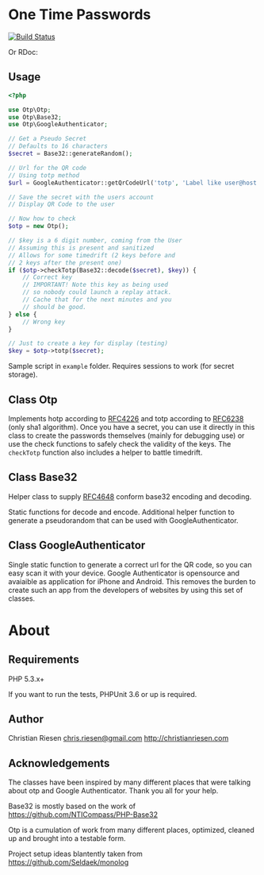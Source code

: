 One Time Passwords
==================

[![Build Status](https://secure.travis-ci.org/ChristianRiesen/otp.png)](http://travis-ci.org/ChristianRiesen/otp)

Or RDoc:

Usage
-----

```php
<?php

use Otp\Otp;
use Otp\Base32;
use Otp\GoogleAuthenticator;

// Get a Pseudo Secret
// Defaults to 16 characters
$secret = Base32::generateRandom();

// Url for the QR code
// Using totp method
$url = GoogleAuthenticator::getQrCodeUrl('totp', 'Label like user@host.com', $secret);

// Save the secret with the users account
// Display QR Code to the user

// Now how to check
$otp = new Otp();

// $key is a 6 digit number, coming from the User
// Assuming this is present and sanitized
// Allows for some timedrift (2 keys before and
// 2 keys after the present one)
if ($otp->checkTotp(Base32::decode($secret), $key)) {
    // Correct key
    // IMPORTANT! Note this key as being used
    // so nobody could launch a replay attack.
    // Cache that for the next minutes and you
    // should be good.
} else {
    // Wrong key
}

// Just to create a key for display (testing)
$key = $otp->totp($secret);

```

Sample script in `example` folder. Requires sessions to work (for secret storage).

Class Otp
---------

Implements hotp according to [RFC4226](https://tools.ietf.org/html/rfc4226) and totp according to [RFC6238](https://tools.ietf.org/html/rfc6238) (only sha1 algorithm). Once you have a secret, you can use it directly in this class to create the passwords themselves (mainly for debugging use) or use the check functions to safely check the validity of the keys. The `checkTotp` function also includes a helper to battle timedrift.

Class Base32
------------

Helper class to supply [RFC4648](http://www.ietf.org/rfc/rfc4648.txt) conform base32 encoding and decoding.

Static functions for decode and encode. Additional helper function to generate a pseudorandom that can be used with GoogleAuthenticator.


Class GoogleAuthenticator
-------------------------

Single static function to generate a correct url for the QR code, so you can easy scan it with your device. Google Authenticator is opensource and avaiaible as application for iPhone and Android. This removes the burden to create such an app from the developers of websites by using this set of classes.

About
=====

Requirements
------------

PHP 5.3.x+

If you want to run the tests, PHPUnit 3.6 or up is required.

Author
------

Christian Riesen <chris.riesen@gmail.com> http://christianriesen.com

Acknowledgements
----------------

The classes have been inspired by many different places that were talking about otp and Google Authenticator. Thank you all for your help.

Base32 is mostly based on the work of https://github.com/NTICompass/PHP-Base32

Otp is a cumulation of work from many different places, optimized, cleaned up and brought into a testable form.

Project setup ideas blantently taken from https://github.com/Seldaek/monolog